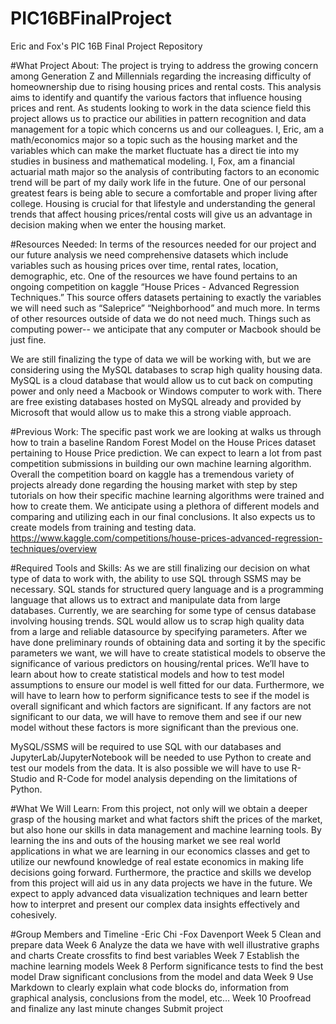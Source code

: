 # PIC16BFinalProject
Eric and Fox's PIC 16B Final Project Repository

#What Project About:
The project is trying to address the growing concern among Generation Z and Millennials regarding the increasing difficulty of homeownership due to rising housing prices and rental costs. This analysis aims to identify and quantify the various factors that influence housing prices and rent. As students looking to work in the data science field this project allows us to practice our abilities in pattern recognition and data management for a topic which concerns us and our colleagues. I, Eric, am a math/economics major so a topic such as the housing market and the variables which can make the market fluctuate has a direct tie into my studies in business and mathematical modeling. I, Fox, am a financial actuarial math major so the analysis of contributing factors to an economic trend will be part of my daily work life in the future. One of our personal greatest fears is being able to secure a comfortable and proper living after college. Housing is crucial for that lifestyle and understanding the general trends that affect housing prices/rental costs will give us an advantage in decision making when we enter the housing market.

#Resources Needed:
In terms of the resources needed for our project and our future analysis we need comprehensive datasets which include variables such as housing prices over time, rental rates, location, demographic, etc. One of the resources we have found pertains to an ongoing competition on kaggle “House Prices - Advanced Regression Techniques.” This source offers datasets pertaining to exactly the variables we will need such as “Saleprice” “Neighborhood” and much more. In terms of other resources outside of data we do not need much. Things such as computing power-- we anticipate that any computer or Macbook should be just fine. 

We are still finalizing the type of data we will be working with, but we are considering using the MySQL databases to scrap high quality housing data. MySQL is a cloud database that would allow us to cut back on computing power and only need a Macbook or Windows computer to work with. There are free existing databases hosted on MySQL already and provided by Microsoft that would allow us to make this a strong viable approach.

#Previous Work:
The specific past work we are looking at walks us through how to train a baseline Random Forest Model on the House Prices dataset pertaining to House Price prediction. We can expect to learn a lot from past competition submissions in building our own machine learning algorithm. Overall the competition board on kaggle has a tremendous variety of projects already done regarding the housing market with step by step tutorials on how their specific machine learning algorithms were trained and how to create them. We anticipate using a plethora of different models and comparing and utilizing each in our final conclusions. It also expects us to create models from training and testing data.
https://www.kaggle.com/competitions/house-prices-advanced-regression-techniques/overview

#Required Tools and Skills:
As we are still finalizing our decision on what type of data to work with, the ability to use SQL through SSMS may be necessary. SQL stands for structured query language and is a programming language that allows us to extract and manipulate data from large databases. Currently, we are searching for some type of census database involving housing trends. SQL would allow us to scrap high quality data from a large and reliable datasource by specifying parameters. After we have done preliminary rounds of obtaining data and sorting it by the specific parameters we want, we will have to create statistical models to observe the significance of various predictors on housing/rental prices. We’ll have to learn about how to create statistical models and how to test model assumptions to ensure our model is well fitted for our data. Furthermore, we will have to learn how to perform significance tests to see if the model is overall significant and which factors are significant. If any factors are not significant to our data, we will have to remove them and see if our new model without these factors is more significant than the previous one.

MySQL/SSMS will be required to use SQL with our databases and JupyterLab/JupyterNotebook will be needed to use Python to create and test our models from the data. It is also possible we will have to use R-Studio and R-Code for model analysis depending on the limitations of Python. 

#What We Will Learn:
From this project, not only will we obtain a deeper grasp of the housing market and what factors shift the prices of the market, but also hone our skills in data management and machine learning tools. By learning the ins and outs of the housing market we see real world applications in what we are learning in our economics classes and get to utilize our newfound knowledge of real estate economics in making life decisions going forward. Furthermore, the practice and skills we develop from this project will aid us in any data projects we have in the future. We expect to apply advanced data visualization techniques and learn better how to interpret and present our complex data insights effectively and cohesively.

#Group Members and Timeline
-Eric Chi
-Fox Davenport
Week 5
Clean and prepare data
Week 6
Analyze the data we have with well illustrative graphs and charts
Create crossfits to find best variables
Week 7
Establish the machine learning models
Week 8
Perform significance tests to find the best model
Draw significant conclusions from the model and data
Week 9
Use Markdown to clearly explain what code blocks do, information from graphical analysis, conclusions from the model, etc…
Week 10
Proofread and finalize any last minute changes
Submit project

